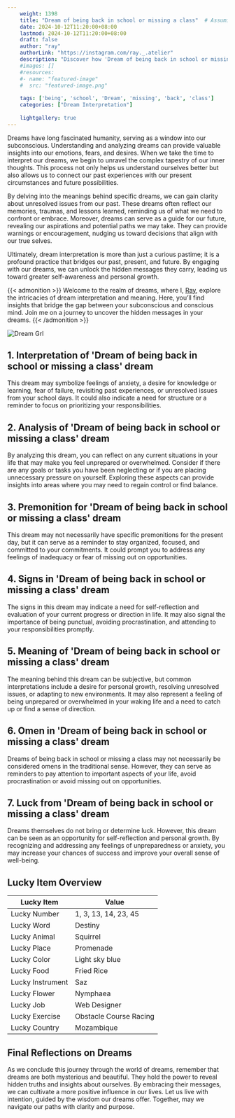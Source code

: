 ```yaml
---
    weight: 1398
    title: "Dream of being back in school or missing a class"  # Assuming 'title' column exists
    date: 2024-10-12T11:20:00+08:00
    lastmod: 2024-10-12T11:20:00+08:00
    draft: false
    author: "ray"
    authorLink: "https://instagram.com/ray._.atelier"
    description: "Discover how 'Dream of being back in school or missing a class' can interpret your future and uncover its significant meanings in your life."
    #images: []
    #resources:
    #- name: "featured-image"
    #  src: "featured-image.png"
    
    tags: ['being', 'school', 'Dream', 'missing', 'back', 'class']
    categories: ["Dream Interpretation"]
    
    lightgallery: true
---
```

    
Dreams have long fascinated humanity, serving as a window into our subconscious. Understanding and analyzing dreams can provide valuable insights into our emotions, fears, and desires. When we take the time to interpret our dreams, we begin to unravel the complex tapestry of our inner thoughts. This process not only helps us understand ourselves better but also allows us to connect our past experiences with our present circumstances and future possibilities.

By delving into the meanings behind specific dreams, we can gain clarity about unresolved issues from our past. These dreams often reflect our memories, traumas, and lessons learned, reminding us of what we need to confront or embrace. Moreover, dreams can serve as a guide for our future, revealing our aspirations and potential paths we may take. They can provide warnings or encouragement, nudging us toward decisions that align with our true selves.

Ultimately, dream interpretation is more than just a curious pastime; it is a profound practice that bridges our past, present, and future. By engaging with our dreams, we can unlock the hidden messages they carry, leading us toward greater self-awareness and personal growth.

{{< admonition >}}
Welcome to the realm of dreams, where I, [Ray](https://instagram.com/ray._.atelier), explore the intricacies of dream interpretation and meaning. Here, you’ll find insights that bridge the gap between your subconscious and conscious mind. Join me on a journey to uncover the hidden messages in your dreams.
{{< /admonition >}}

![Dream Grl](https://cdn.pixabay.com/photo/2017/11/02/03/35/gothic-2910057_1280.jpg "Dream Grl")

## 1. Interpretation of 'Dream of being back in school or missing a class' dream

This dream may symbolize feelings of anxiety, a desire for knowledge or learning, fear of failure, revisiting past experiences, or unresolved issues from your school days. It could also indicate a need for structure or a reminder to focus on prioritizing your responsibilities.

## 2. Analysis of 'Dream of being back in school or missing a class' dream

By analyzing this dream, you can reflect on any current situations in your life that may make you feel unprepared or overwhelmed. Consider if there are any goals or tasks you have been neglecting or if you are placing unnecessary pressure on yourself. Exploring these aspects can provide insights into areas where you may need to regain control or find balance.

## 3. Premonition for 'Dream of being back in school or missing a class' dream

This dream may not necessarily have specific premonitions for the present day, but it can serve as a reminder to stay organized, focused, and committed to your commitments. It could prompt you to address any feelings of inadequacy or fear of missing out on opportunities.

## 4. Signs in 'Dream of being back in school or missing a class' dream

The signs in this dream may indicate a need for self-reflection and evaluation of your current progress or direction in life. It may also signal the importance of being punctual, avoiding procrastination, and attending to your responsibilities promptly.

## 5. Meaning of 'Dream of being back in school or missing a class' dream

The meaning behind this dream can be subjective, but common interpretations include a desire for personal growth, resolving unresolved issues, or adapting to new environments. It may also represent a feeling of being unprepared or overwhelmed in your waking life and a need to catch up or find a sense of direction.

## 6. Omen in 'Dream of being back in school or missing a class' dream

Dreams of being back in school or missing a class may not necessarily be considered omens in the traditional sense. However, they can serve as reminders to pay attention to important aspects of your life, avoid procrastination or avoid missing out on opportunities.

## 7. Luck from 'Dream of being back in school or missing a class' dream

Dreams themselves do not bring or determine luck. However, this dream can be seen as an opportunity for self-reflection and personal growth. By recognizing and addressing any feelings of unpreparedness or anxiety, you may increase your chances of success and improve your overall sense of well-being.

## Lucky Item Overview
| Lucky Item          | Value              |
|---------------|--------------------|
| Lucky Number        | 1, 3, 13, 14, 23, 45  |
| Lucky Word          | Destiny |
| Lucky Animal        | Squirrel |
| Lucky Place         | Promenade     |
| Lucky Color         | Light sky blue     |
| Lucky Food          | Fried Rice      |
| Lucky Instrument    | Saz |
| Lucky Flower        | Nymphaea    |
| Lucky Job           | Web Designer       |
| Lucky Exercise      | Obstacle Course Racing  |
| Lucky Country       | Mozambique    |


##  Final Reflections on Dreams

As we conclude this journey through the world of dreams, remember that dreams are both mysterious and beautiful. They hold the power to reveal hidden truths and insights about ourselves. By embracing their messages, we can cultivate a more positive influence in our lives. Let us live with intention, guided by the wisdom our dreams offer. Together, may we navigate our paths with clarity and purpose.
